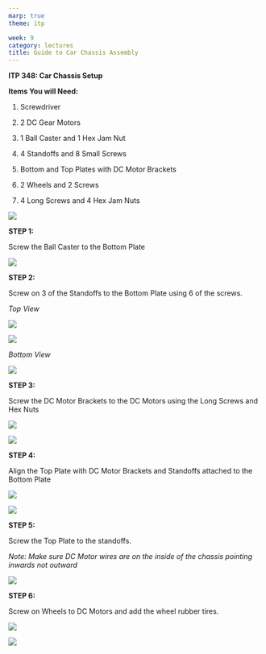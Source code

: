 ```yaml
---
marp: true
theme: itp

week: 9
category: lectures
title: Guide to Car Chassis Assembly
---
```


**ITP 348: Car Chassis Setup**

**Items You will Need:**

1.  Screwdriver

2.  2 DC Gear Motors

3.  1 Ball Caster and 1 Hex Jam Nut

4.  4 Standoffs and 8 Small Screws

5.  Bottom and Top Plates with DC Motor Brackets

6.  2 Wheels and 2 Screws

7.  4 Long Screws and 4 Hex Jam Nuts

![](media/c7cbec04e8eb2bfc5708d466e2ac705d.png)

**STEP 1:**

Screw the Ball Caster to the Bottom Plate

![](media/d4885311ab7a43d46a3035689fcfd7f4.jpg)

**STEP 2:**

Screw on 3 of the Standoffs to the Bottom Plate using 6 of the screws.

*Top View*

![](media/8c481584b3bbfe36d2092d0c39cca46c.jpg)

![](media/da932b50dda027b65e1a2724b6f53415.jpg)

*Bottom View*

![](media/dca82f235a741b1534f81c5ad4fe8dfe.jpg)

**STEP 3:**

Screw the DC Motor Brackets to the DC Motors using the Long Screws and Hex Nuts

![](media/ca378b55e3a4180eeb95efdd73fafddd.jpg)

![](media/17d3e93effc3c8ba7fa6a97362dd0eba.jpg)

**STEP 4:**

Align the Top Plate with DC Motor Brackets and Standoffs attached to the Bottom
Plate

![](media/7a8d1f17a1c6233a8143f056c6b3f0bc.jpg)

![](media/cd162a4e8f12a6a2e828e31dc17e1bd6.jpg)

**STEP 5:**

Screw the Top Plate to the standoffs.

*Note: Make sure DC Motor wires are on the inside of the chassis pointing
inwards not outward*

![](media/b47bafe129f196ea279d7a423f365106.jpg)

**STEP 6:**

Screw on Wheels to DC Motors and add the wheel rubber tires.

![](media/75230dba370e9f156209643918d2aeea.jpg)

![](media/555c117f7e3ac01c870d992c6e08c129.jpg)
